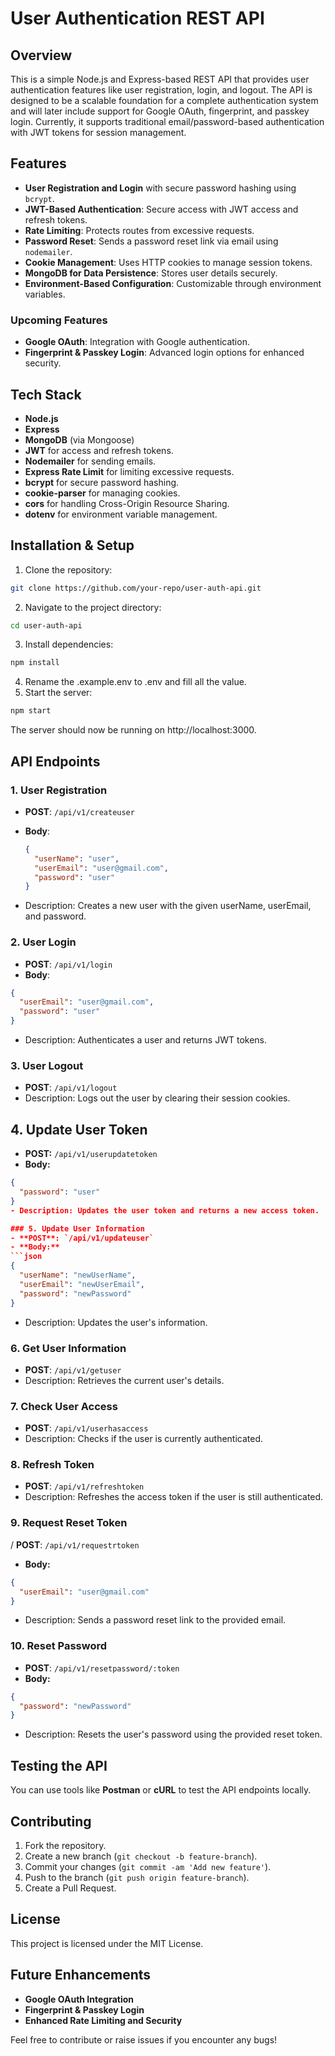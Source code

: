 # User Authentication REST API

## Overview
This is a simple Node.js and Express-based REST API that provides user authentication features like user registration, login, and logout. The API is designed to be a scalable foundation for a complete authentication system and will later include support for Google OAuth, fingerprint, and passkey login. Currently, it supports traditional email/password-based authentication with JWT tokens for session management.

## Features
- **User Registration and Login** with secure password hashing using `bcrypt`.
- **JWT-Based Authentication**: Secure access with JWT access and refresh tokens.
- **Rate Limiting**: Protects routes from excessive requests.
- **Password Reset**: Sends a password reset link via email using `nodemailer`.
- **Cookie Management**: Uses HTTP cookies to manage session tokens.
- **MongoDB for Data Persistence**: Stores user details securely.
- **Environment-Based Configuration**: Customizable through environment variables.

### Upcoming Features
- **Google OAuth**: Integration with Google authentication.
- **Fingerprint & Passkey Login**: Advanced login options for enhanced security.

## Tech Stack
- **Node.js**
- **Express**
- **MongoDB** (via Mongoose)
- **JWT** for access and refresh tokens.
- **Nodemailer** for sending emails.
- **Express Rate Limit** for limiting excessive requests.
- **bcrypt** for secure password hashing.
- **cookie-parser** for managing cookies.
- **cors** for handling Cross-Origin Resource Sharing.
- **dotenv** for environment variable management.

## Installation & Setup
1. Clone the repository:
 ```bash
 git clone https://github.com/your-repo/user-auth-api.git
 ```
2. Navigate to the project directory:
 ```bash
 cd user-auth-api
 ```
3. Install dependencies:
 ```bash
 npm install
 ```
4. Rename the .example.env to .env and fill all the value.
5. Start the server:
 ```bash
 npm start
 ```
The server should now be running on http://localhost:3000.



## API Endpoints

### 1. **User Registration**

- **POST**: `/api/v1/createuser`
- **Body**:

  ```json
  {
    "userName": "user",
    "userEmail": "user@gmail.com",
    "password": "user"
  }
- Description: Creates a new user with the given userName, userEmail, and password.

### 2. User Login
- **POST**: `/api/v1/login`
- **Body**:
 ```json
 {
   "userEmail": "user@gmail.com",
   "password": "user"
 }
 ```
- Description: Authenticates a user and returns JWT tokens.

### 3. User Logout
- **POST**: `/api/v1/logout`
- Description: Logs out the user by clearing their session cookies.

## 4. Update User Token
- **POST:** `/api/v1/userupdatetoken`  
- **Body:**
```json
{
  "password": "user"
}
- Description: Updates the user token and returns a new access token.

### 5. Update User Information
- **POST**: `/api/v1/updateuser`
- **Body:**
```json
{
  "userName": "newUserName",
  "userEmail": "newUserEmail",
  "password": "newPassword"
}
```
- Description: Updates the user's information.

### 6. Get User Information
- **POST**: `/api/v1/getuser`
- Description: Retrieves the current user's details.

### 7. Check User Access
- **POST**: `/api/v1/userhasaccess`
- Description: Checks if the user is currently authenticated.

### 8. Refresh Token
- **POST**: `/api/v1/refreshtoken`
- Description: Refreshes the access token if the user is still authenticated.

### 9. Request Reset Token
/ **POST**: `/api/v1/requestrtoken`
- **Body:**
```json
{
  "userEmail": "user@gmail.com"
}
```
- Description: Sends a password reset link to the provided email.

### 10. Reset Password
- **POST**: `/api/v1/resetpassword/:token`
- **Body:**
```json
{
  "password": "newPassword"
}
```
- Description: Resets the user's password using the provided reset token.

## Testing the API

You can use tools like **Postman** or **cURL** to test the API endpoints locally.

## Contributing

1. Fork the repository.
2. Create a new branch (`git checkout -b feature-branch`).
3. Commit your changes (`git commit -am 'Add new feature'`).
4. Push to the branch (`git push origin feature-branch`).
5. Create a Pull Request.

## License

This project is licensed under the MIT License.

## Future Enhancements

- **Google OAuth Integration**
- **Fingerprint & Passkey Login**
- **Enhanced Rate Limiting and Security**

Feel free to contribute or raise issues if you encounter any bugs!
